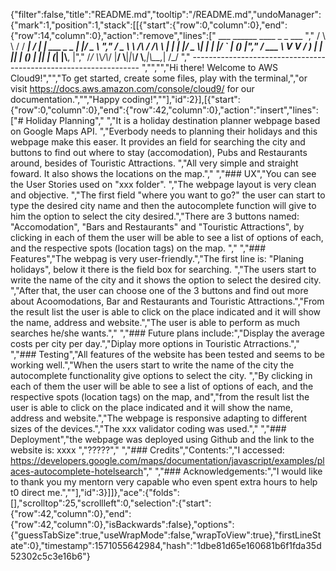 {"filter":false,"title":"README.md","tooltip":"/README.md","undoManager":{"mark":1,"position":1,"stack":[[{"start":{"row":0,"column":0},"end":{"row":14,"column":0},"action":"remove","lines":["         ___        ______     ____ _                 _  ___  ","        / \\ \\      / / ___|   / ___| | ___  _   _  __| |/ _ \\ ","       / _ \\ \\ /\\ / /\\___ \\  | |   | |/ _ \\| | | |/ _` | (_) |","      / ___ \\ V  V /  ___) | | |___| | (_) | |_| | (_| |\\__, |","     /_/   \\_\\_/\\_/  |____/   \\____|_|\\___/ \\__,_|\\__,_|  /_/ "," ----------------------------------------------------------------- ","","","Hi there! Welcome to AWS Cloud9!","","To get started, create some files, play with the terminal,","or visit https://docs.aws.amazon.com/console/cloud9/ for our documentation.","","Happy coding!",""],"id":2}],[{"start":{"row":0,"column":0},"end":{"row":42,"column":0},"action":"insert","lines":["# Holiday Planning"," ","It is a holiday destination planner webpage based on Google Maps API. ","Everbody needs to planning their holidays and this webpage make this easer. It provides an field for searching the city and buttons to find out where to stay (accomodation), Pubs and Restaurants around, besides of Touristic Attractions. ","All very simple and straight foward. It also shows the locations on the map."," ","### UX","You can see the User Stories used on \"xxx folder\". ","The webpage layout is very clean and objective. ","The first field \"where you want to go?\" the user can start to type the desired city name and then the autocomplete function will give to him the option to select the city desired.","There are 3 buttons named: \"Accomodation\", \"Bars and Restaurants\" and \"Touristic Attractions\", by clicking in each of them the user will be able to see a list of options of each, and the respective spots (location tags) on the map. "," ","### Features","The webpag is very user-friendly.","The first line is: \"Planing holidays\", below it there is the field box for searching. ","The users start to write the name of the city and it shows the option to select the desired city. ","After that, the user can choose one of the 3 buttons and find out more about Acoomodations, Bar and Restaurants and Touristic Attractions.","From the result list the user is able to click on the place indicated and it will show the name, address and website.","The user is able to perform as much searches he/she wants."," ","### Future plans include:","Display the average costs per city per day.","Diplay more options in Touristic Atrractions."," ","### Testing","All features of the website has been tested and seems to be working well.","When the users start to write the name of the city the autocomplete functionality give options to select the city. ","By clicking in each of them the user will be able to see a list of options of each, and the respective spots (location tags) on the map, and","from the result list the user is able to click on the place indicated and it will show the name, address and website.","The webpage is responsive adapting to different sizes of the devices.","The xxx validator coding was used."," ","### Deployment","the webpage was deployed using Github and the link to the website is: xxxx ","?????"," ","### Credits","Contents:","I accessed: https://developers.google.com/maps/documentation/javascript/examples/places-autocomplete-hotelsearch"," ","### Acknowledgements:","I would like to thank you my mentorn very capable  who even spent extra hours to help t0 direct me.",""],"id":3}]]},"ace":{"folds":[],"scrolltop":25,"scrollleft":0,"selection":{"start":{"row":42,"column":0},"end":{"row":42,"column":0},"isBackwards":false},"options":{"guessTabSize":true,"useWrapMode":false,"wrapToView":true},"firstLineState":0},"timestamp":1571055642984,"hash":"1dbe81d65e160681b6f1fda35d52302c5c3e16b6"}